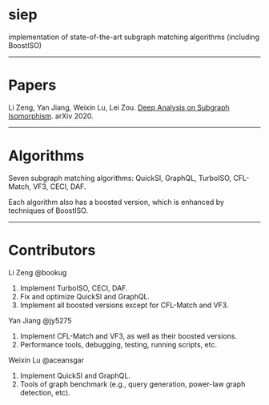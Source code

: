 # siep

implementation of state-of-the-art subgraph matching algorithms (including BoostISO)

---

# Papers

Li Zeng, Yan Jiang, Weixin Lu, Lei Zou. [Deep Analysis on Subgraph Isomorphism](https://arxiv.org/abs/2012.06802). arXiv 2020.

---

# Algorithms

Seven subgraph matching algorithms: QuickSI, GraphQL, TurboISO, CFL-Match, VF3, CECI, DAF.

Each algorithm also has a boosted version, which is enhanced by techniques of BoostISO.

---

# Contributors

Li Zeng @bookug

1. Implement TurboISO, CECI, DAF.
2. Fix and optimize QuickSI and GraphQL.
3. Implement all boosted versions except for CFL-Match and VF3.


Yan Jiang @jy5275

1. Implement CFL-Match and VF3, as well as their boosted versions.
2. Performance tools, debugging, testing, running scripts, etc.


Weixin Lu @aceansgar

1. Implement QuickSI and GraphQL.
2. Tools of graph benchmark (e.g., query generation, power-law graph detection, etc).
